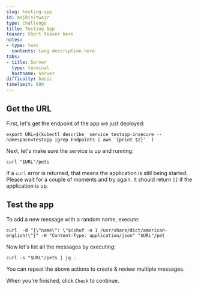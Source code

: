 ```yaml
---
slug: testing-app
id: msjbis7twajr
type: challenge
title: Testing App
teaser: Short teaser here
notes:
- type: text
  contents: Long description here
tabs:
- title: Server
  type: terminal
  hostname: server
difficulty: basic
timelimit: 800
---
```

## Get the URL

First, let's get the endpoint of the app we just deployed:

```
export URL=$(kubectl describe  service testapp-insecure --namespace=testapp |grep Endpoints | awk '{print $2}'  )
```

Next, let's make sure the service is up and running:

```
curl "$URL"/pets
```

If a `curl` error is returned, that means the application is still being started. Please wait for a couple of moments and try again. It should return `[]` if the application is up.

## Test the app

To add a new message with a random name, execute:

```
curl  -d "{\"name\": \"$(shuf -n 1 /usr/share/dict/american-english)\"}" -H "Content-Type: application/json" "$URL"/pet
```

Now let's list all the messages by executing:

```
curl -s "$URL"/pets | jq .
```

You can repeat the above actions to create & review multiple messages.

When you're finished, click `Check` to continue.